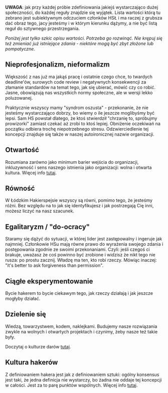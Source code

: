 **UWAGA**: jak przy każdej próbie zdefiniowania jakiejś wystarczająco dużej społeczności, do każdej reguły znajdzie się wyjątek. Lista wartości którą tu zebrano jest subiektywnym odczuciem członków HSŁ i ma raczej z grubsza dać obraz tego, jacy jesteśmy i w którym kierunku dążymy, a nie być listą reguł do sztywnego przestrzegania.

_Poniżej jest tylko szkic opisu wartości. Potrzeba go rozwinąć. Nie krępuj się też zmieniać już istniejące zdania - niektóre mogą być zbyt złożone lub pompatyczne._

## Nieprofesjonalizm, nieformalizm

Większość z nas już ma jakąś pracę i ostatnie czego chce, to twardych deadline'ów, surowych code review i negatywnych konsekwencji za złamanie standardów na temat tego, jak się ubierać, mówić czy co robić. Jasne, obowiązują nas wszystkich normy społeczne, ale w wersji lekko poluzowanej.

Praktycznie wszyscy mamy "syndrom oszusta" - przekonanie, że nie jesteśmy wystarczająco dobrzy, bo wiemy o ile jeszcze moglibyśmy być lepsi. Sam HS powstał dlatego, że ktoś stwierdził "chrzanię to, spróbujmy prowizorki" zamiast czekać aż zrobi to ktoś lepiej. Obniżenie oczekiwań na początku odbiera trochę niepotrzebnego stresu. Odzwierciedlenie tej koncepcji znajduje się także w naszej autoironicznej nazwie organizacji.

## Otwartość

Rozumiana zarówno jako minimum barier wejścia do organizacji, inkluzywność i sens naszego istnienia jako organizacji: wolna i otwarta kultura. Więcej info [tutaj](https://pl.wikipedia.org/wiki/Ruch_wolnej_kultury).

## Równość

W Łódzkim Hakierspejsie wszyscy są równi, pomimo tego, że jesteśmy różni. Bez względu na to jak się identyfikujesz i jak postrzegają Cię inni, możesz liczyć na nasz szacunek.

## Egalitaryzm / "do-ocracy"

Staramy się dążyć do sytuacji, w której lider jest zastępowalny i ingeruje jak najmniej. Członkowie HSu mają równe prawo do wyrażenia swojego zdania i postępowania zgodnie ze swoimi przekonaniami. Czyli: jeśli czegoś ci brakuje, uważasz że coś powinno być zrobione i widzisz że nikt tego nie rusza: po prostu zacznij. Władzę ma ten, kto robi rzeczy. Mówiąc inaczej: "it's better to ask forgiveness than permission".

## Ciągłe eksperymentowanie

Bycie hakerem to bycie ciekawym tego, jak rzeczy działają i jak jeszcze mogłyby działać.

## Dzielenie się

Wiedzą, towarzystwem, kodem, naklejkami. Budujemy nasze rozwiązania zwykle na wolnych i otwartych projektach i czynimy, żeby nasze też takie były.

Doczytaj o kulturze darów [tutaj](https://pl.wikipedia.org/wiki/Kultura_dar%C3%B3w).

## Kultura hakerów

Z definiowaniem hakera jest jak z definiowaniem sztuki: ogólny konsensus jest taki, że jedna definicja nie wystarczy, bo żadna nie oddaje tej koncepcji w całości. Jest za to parę punktów wspólnych. Więcej info [tutaj](https://pl.wikipedia.org/wiki/Spo%C5%82eczno%C5%9B%C4%87_haker%C3%B3w).